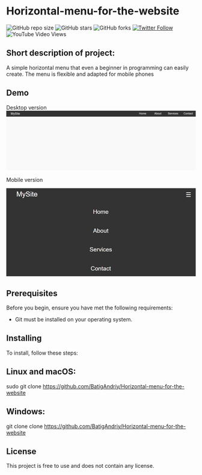 # Horizontal-menu-for-the-website

![GitHub repo size](https://img.shields.io/github/repo-size/BatigAndriy/footer-2)
![GitHub stars](https://img.shields.io/github/stars/BatigAndriy/footer-2?style=social)
![GitHub forks](https://img.shields.io/github/forks/BatigAndriy/footer-2?style=social)
[![Twitter Follow](https://img.shields.io/twitter/follow/yourtwitterhandle?style=social)](https://twitter.com/yourtwitterhandle)
![YouTube Video Views](https://img.shields.io/youtube/views/dQw4w9WgXcQ?style=social)

## Short description of project:
A simple horizontal menu that even a beginner in programming can easily create. The menu is flexible and adapted for mobile phones

## Demo
Desktop version
![-](hor_menu_2.1.jpg)

Mobile version

![-](hor_menu_2.2.jpg)

## Prerequisites
Before you begin, ensure you have met the following requirements:
- Git must be installed on your operating system.

## Installing
To install, follow these steps:

## Linux and macOS:
sudo git clone https://github.com/BatigAndriy/Horizontal-menu-for-the-website

## Windows:
git clone clone https://github.com/BatigAndriy/Horizontal-menu-for-the-website

## License
This project is free to use and does not contain any license.
